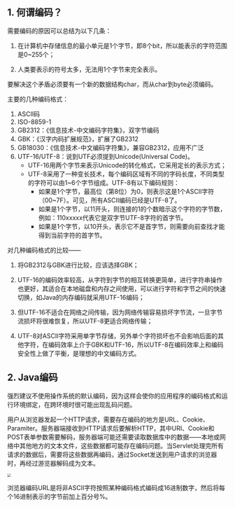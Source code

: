 ## 1. 何谓编码？

需要编码的原因可以总结为以下几条：

1. 在计算机中存储信息的最小单元是1个字节，即8个bit，所以能表示的字符范围是0~255个；

2. 人类要表示的符号太多，无法用1个字节来完全表示。

要解决这个矛盾必须要有一个新的数据结构char，而从char到byte必须编码。

主要的几种编码格式：

1. ASCII码
2. ISO-8859-1
3. GB2312：《信息技术-中文编码字符集》，双字节编码
4. GBK：《汉字内码扩展规范》，扩展了GB2312
5. GB18030：《信息技术-中文编码字符集》，兼容GB2312，应用不广泛
6. UTF-16/UTF-8：说到UTF必须提到Unicode(Universal Code)。
    - UTF-16用两个字节来表示Unicode的转化格式，它采用定长的表示方式；
    - UTF-8采用了一种变长技术，每个编码区域有不同的字码长度，不同类型的字符可以由1~6个字节组成。UTF-8有以下编码规则：
        - 如果是1个字节，最高位（第8位）为0，则表示这是1个ASCII字符（00~7F）。可见，所有ASCII编码已经是UTF-8了。
        - 如果是1个字节，以11开头，则连接的1的个数暗示这个字符的字节数，例如：110xxxxx代表它是双字节UTF-8字符的首字节。
        - 如果是1个字节，以10开头，表示它不是首字节，则需要向前查找才能得到当前字符的首字节。

对几种编码格式的比较——

1. 将GB2312与GBK进行比较，应该选择GBK；

2. UTF-16的编码效率较高，从字符到字节的相互转换更简单，进行字符串操作也更好，其适合在本地磁盘和内存之间使用，可以进行字符和字节之间的快速切换，如Java的内存编码就采用UTF-16编码；

3. 但UTF-16不适合在网络之间传输，因为网络传输容易损坏字节流，一旦字节流损坏将很难恢复，所以UTF-8更适合网络传输；

4. UTF-8对ASCII字符采用单字节存储，另外单个字符损坏也不会影响后面的其他字符，在编码效率上介于GBK和UTF-16，所以UTF-8在编码效率上和编码安全性上做了平衡，是理想的中文编码方式。

## 2. Java编码

强烈建议不使用操作系统的默认编码，因为这样会使你的应用程序的编码格式和运行环境绑定，在跨环境时很可能出现乱码问题。

用户从浏览器发起一个HTTP请求，需要存在编码的地方是URL、Cookie、Paramiter。服务器端接收到HTTP请求后要解析HTTP，其中URI、Cookie和POST表单参数需要解码，服务器端可能还需要读取数据库中的数据——本地或网络中其他地方的文本文件，这些数据都可能存在编码问题。当Servlet处理完所有请求的数据后，需要将这些数据再编码，通过Socket发送到用户请求的浏览器时，再经过游览器解码成为文本。

<img src="https://chua-n.gitee.io/figure-bed/notebook/JavaWeb/后端/19.png" style="zoom:50%;" />

浏览器编码URL是将非ASCII字符按照某种编码格式编码成16进制数字，然后将每个16进制表示的字节前加上百分号%。

